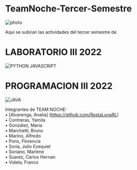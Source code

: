 # TeamNoche-Tercer-Semestre
![photo](https://user-images.githubusercontent.com/101668956/235321849-c1ba3554-2854-4295-9dff-1c4eba771c52.jpg)

Aqui se subiran las actividades del tercer semestre de 
# LABORATORIO III 2022
![PYTHON JAVASCRIPT](https://user-images.githubusercontent.com/101668956/235322733-f1f49bfd-0c1f-47d3-8011-2b64a55d6e09.jpg)


# PROGRAMACION III 2022
![JAVA](https://user-images.githubusercontent.com/101668956/235322831-96f83c16-379e-4926-a966-447de48d8f42.png)


Integrantes de TEAM NOCHE:  
• [Alvarenga, Analia] (https://github.com/RastaLunaRL)  
• Contreras, Yamila  
• González, María  
• Marchetti, Bruno  
• Marino, Alfredo  
• Pons, Florencia  
• Soria, Julio Ezequiel  
• Soriano, Marlene  
• Suarez, Carlos Hernan   
• Videla, Franco

